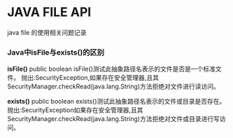# JAVA FILE API

java file 的使用相关问题记录



### Java中isFile与exists()的区别

**isFile()**
public boolean isFile()测试此抽象路径名表示的文件是否是一个标准文件。
抛出:SecurityException,如果存在安全管理器,且其SecurityManager.checkRead(java.lang.String)方法拒绝对文件进行读访问。

**exists()**
public boolean exists()测试此抽象路径名表示的文件或目录是否存在。
抛出:SecurityException如果存在安全管理器,且其SecurityManager.checkRead(java.lang.String)方法拒绝对文件或目录进行写访问。
